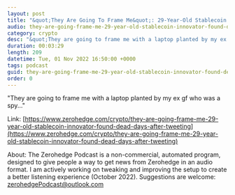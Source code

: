 ```yaml
---
layout: post
title: "&quot;They Are Going To Frame Me&quot;: 29-Year-Old Stablecoin Innovator Found Dead After Tweeting About &quot;CIA And Mossad Pedo Elite&quot;"
audio: they-are-going-frame-me-29-year-old-stablecoin-innovator-found-dead-days-after-tweeting-0
category: crypto
desc: "&quot;They are going to frame me with a laptop planted by my ex gf who was a spy...&quot;"
duration: 00:03:29
length: 209
datetime: Tue, 01 Nov 2022 16:50:00 +0000
tags: podcast
guid: they-are-going-frame-me-29-year-old-stablecoin-innovator-found-dead-days-after-tweeting-0
order: 0
---
```

&quot;They are going to frame me with a laptop planted by my ex gf who was a spy...&quot;

Link: [https://www.zerohedge.com/crypto/they-are-going-frame-me-29-year-old-stablecoin-innovator-found-dead-days-after-tweeting](https://www.zerohedge.com/crypto/they-are-going-frame-me-29-year-old-stablecoin-innovator-found-dead-days-after-tweeting)

About: The Zerohedge Podcast is a non-commercial, automated program, designed to give people a way to get news from Zerohedge in an audio format.  I am actively working on tweaking and improving the setup to create a better listening experience (October 2022).  Suggestions are welcome: [zerohedgePodcast@outlook.com](mailto:zerohedgePodcast@outlook.com)